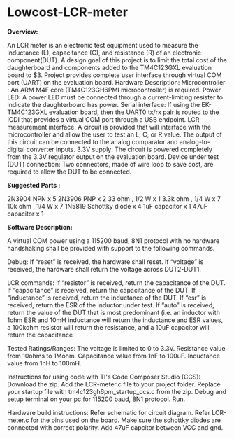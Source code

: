# Lowcost-LCR-meter

**Overview:**

An LCR meter is an electronic test equipment used to measure the inductance (L), capacitance (C), and resistance (R) of an electronic component(DUT). A design goal of this project is to limit the total cost of the daughterboard and components added to the TM4C123GXL evaluation board to $3.
Project provides complete user interface through virtual COM port (UART) on the evaluation board.
Hardware Description:
Microcontroller : An ARM M4F core (TM4C123GH6PMI microcontroller) is required.
Power LED: A power LED must be connected through a current-limiting resister to indicate the daughterboard has power.
Serial interface: If using the EK-TM4C123GXL evaluation board, then the UART0 tx/rx pair is routed to the ICDI that provides a virtual COM port through a USB endpoint.
LCR measurement interface: A circuit is provided that will interface with the microcontroller and allow the user to test an L, C, or R value. The output of this circuit can be connected to the analog comparator and analog-to-digital converter inputs.
3.3V supply: The circuit is powered completely from the 3.3V regulator output on the evaluation board.
Device under test (DUT) connection: Two connectors, made of wire loop to save cost, are required to allow the DUT to be connected.

**Suggested Parts :**

2N3904 NPN             x 5
2N3906 PNP             x 2
33 ohm , 1/2 W         x 1
3.3k ohm , 1/4 W       x 7
10k ohm , 1/4 W        x 7
1N5819 Schottky diode  x 4
1uF capacitor          x 1
47uF capacitor         x 1

**Software Description:**

A virtual COM power using a 115200 baud, 8N1 protocol with no hardware handshaking shall be provided with support to the following commands.

Debug:
If “reset” is received, the hardware shall reset.
If “voltage” is received, the hardware shall return the voltage across DUT2-DUT1.

LCR commands:
If “resistor” is received, return the capacitance of the DUT.
If “capacitance” is received, return the capacitance of the DUT.
If “inductance” is received, return the inductance of the DUT.
If “esr” is received, return the ESR of the inductor under test.
If “auto” is received, return the value of the DUT that is most predominant (i.e. an inductor with 1ohm ESR and 10mH inductance will return the inductance and ESR values, a 100kohm resistor will return the resistance, and a 10uF capacitor will return the capacitance

Tested Ratings/Ranges:
The voltage is limited to 0 to 3.3V.
Resistance value from 10ohms to 1Mohm.
Capacitance value from 1nF to 100uF.
Inductance value from 1nH to 100mH.

Instructions for using code with TI's Code Composer Studio (CCS):
Download the zip.
Add the LCR-meter.c file to your project folder.
Replace your startup file with tm4c123gh6pm_startup_ccs.c from the zip.
Debug and setup terminal on your pc for 115200 baud, 8N1 protocol.
Run.

Hardware build instructions:
Refer schematic for circuit diagram.
Refer LCR-meter.c for the pins used on the board.
Make sure the schottky diodes are connected with correct polarity.
Add 47uF capcitor between VCC and gnd.
